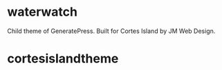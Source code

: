 # waterwatch
Child theme of GeneratePress.
Built for Cortes Island by JM Web Design.
# cortesislandtheme
